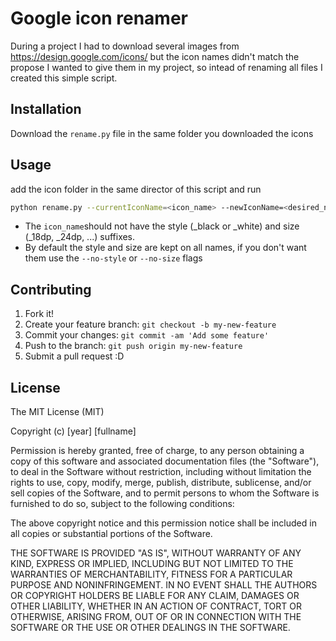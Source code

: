# Google icon renamer

During a project I had to download several images from https://design.google.com/icons/ but the icon names didn't match the propose I wanted to give them in my project, so intead of renaming all files I created this simple script.

## Installation

Download the ```rename.py``` file in the same folder you downloaded the icons

## Usage

add the icon folder in the same director of this script and run
```bash
python rename.py --currentIconName=<icon_name> --newIconName=<desired_name>
```

- The ```icon_name```should not have the style (_black or _white) and size (_18dp, _24dp, ...) suffixes.
- By default the style and size are kept on all names, if you don't want them use the ```--no-style``` or ```--no-size``` flags

## Contributing

1. Fork it!
2. Create your feature branch: `git checkout -b my-new-feature`
3. Commit your changes: `git commit -am 'Add some feature'`
4. Push to the branch: `git push origin my-new-feature`
5. Submit a pull request :D

## License

The MIT License (MIT)

Copyright (c) [year] [fullname]

Permission is hereby granted, free of charge, to any person obtaining a copy
of this software and associated documentation files (the "Software"), to deal
in the Software without restriction, including without limitation the rights
to use, copy, modify, merge, publish, distribute, sublicense, and/or sell
copies of the Software, and to permit persons to whom the Software is
furnished to do so, subject to the following conditions:

The above copyright notice and this permission notice shall be included in all
copies or substantial portions of the Software.

THE SOFTWARE IS PROVIDED "AS IS", WITHOUT WARRANTY OF ANY KIND, EXPRESS OR
IMPLIED, INCLUDING BUT NOT LIMITED TO THE WARRANTIES OF MERCHANTABILITY,
FITNESS FOR A PARTICULAR PURPOSE AND NONINFRINGEMENT. IN NO EVENT SHALL THE
AUTHORS OR COPYRIGHT HOLDERS BE LIABLE FOR ANY CLAIM, DAMAGES OR OTHER
LIABILITY, WHETHER IN AN ACTION OF CONTRACT, TORT OR OTHERWISE, ARISING FROM,
OUT OF OR IN CONNECTION WITH THE SOFTWARE OR THE USE OR OTHER DEALINGS IN THE
SOFTWARE.
